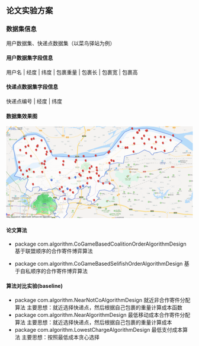 ## 论文实验方案
### 数据集信息
用户数据集、快递点数据集（以菜鸟驿站为例）
#### 用户数据集字段信息
用户名 | 经度 |  纬度  | 包裹重量  | 包裹长  | 包裹宽  | 包裹高

#### 快递点数据集字段信息
快递点编号 | 经度 |  纬度  

#### 数据集效果图
![show](html/Es&user.png)

#### 论文算法
- package com.algorithm.CoGameBasedCoalitionOrderAlgorithmDesign 基于联盟顺序的合作寄件博弈算法

- package com.algorithm.CoGameBasedSelifishOrderAlgorithmDesign 基于自私顺序的合作寄件博弈算法

#### 算法对比实验(baseline)
- package com.algorithm.NearNotCoAlgorithmDesign 就近非合作寄件分配算法
主要思想：就近选择快递点，然后根据自己包裹的重量计算成本函数
- package com.algorithm.NearAlgorithmDesign 最低移动成本合作寄件分配算法
主要思想：就近选择快递点，然后根据自己包裹的重量计算成本
- package com.algorithm.LowestChargeAlgorithmDesign 最低支付成本算法
主要思想：按照最低成本贪心选择
